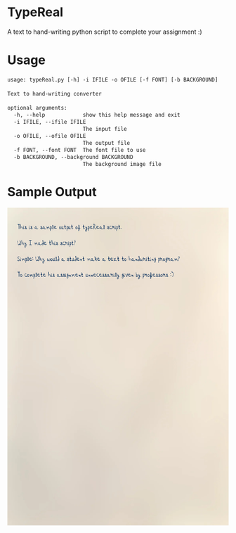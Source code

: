 # TypeReal
A text to hand-writing python script to complete your assignment :)
# Usage
```
usage: typeReal.py [-h] -i IFILE -o OFILE [-f FONT] [-b BACKGROUND]

Text to hand-writing converter

optional arguments:
  -h, --help            show this help message and exit
  -i IFILE, --ifile IFILE
                        The input file
  -o OFILE, --ofile OFILE
                        The output file
  -f FONT, --font FONT  The font file to use
  -b BACKGROUND, --background BACKGROUND
                        The background image file
```                                        
# Sample Output
![alt Sample](https://github.com/vikram-kangotra/TypeReal/blob/main/Sample/sample1_0.png)
